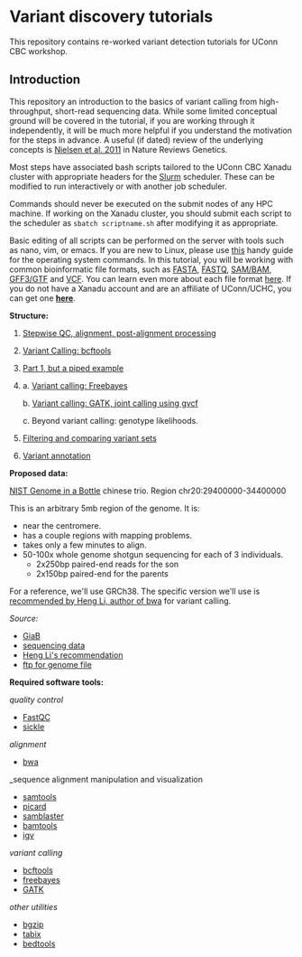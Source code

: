 # Variant discovery tutorials

This repository contains re-worked variant detection tutorials for UConn CBC workshop. 

## Introduction

This repository an introduction to the basics of variant calling from high-throughput, short-read sequencing data. While some limited conceptual ground will be covered in the tutorial, if you are working through it independently, it will be much more helpful if you understand the motivation for the steps in advance. A useful (if dated) review of the underlying concepts is [Nielsen et al. 2011](https://www.nature.com/articles/nrg2986) in Nature Reviews Genetics. 

Most steps have associated bash scripts tailored to the UConn CBC Xanadu cluster with appropriate headers for the [Slurm](https://slurm.schedmd.com/documentation.html) scheduler. These can be modified to run interactively or with another job scheduler.  

Commands should never be executed on the submit nodes of any HPC machine.  If working on the Xanadu cluster, you should submit each script to the scheduler as `sbatch scriptname.sh` after modifying it as appropriate.  

Basic editing of all scripts can be performed on the server with tools such as nano, vim, or emacs.  If you are new to Linux, please use [this](https://bioinformatics.uconn.edu/unix-basics) handy guide for the operating system commands.  In this tutorial, you will be working with common bioinformatic file formats, such as [FASTA](https://en.wikipedia.org/wiki/FASTA_format), [FASTQ](https://en.wikipedia.org/wiki/FASTQ_format), [SAM/BAM](https://en.wikipedia.org/wiki/SAM_(file_format)), [GFF3/GTF](https://en.wikipedia.org/wiki/General_feature_format) and [VCF](https://en.wikipedia.org/wiki/Variant_Call_Format). You can learn even more about each file format [here](https://bioinformatics.uconn.edu/resources-and-events/tutorials/file-formats-tutorial/). If you do not have a Xanadu account and are an affiliate of UConn/UCHC, you can get one **[here](https://bioinformatics.uconn.edu/contact-us/)**.   

__Structure:__

1. [ Stepwise QC, alignment, post-alignment processing ](/Part1_qc_alignment.md)

2. [ Variant Calling: bcftools ](/Part2_bcftools.md)

3. [ Part 1, but a piped example ](Part3_pipedalignment.md)

4. 
	a. [ Variant calling: Freebayes ](Part4a_freebayes.md)

	b. [ Variant calling: GATK, joint calling using gvcf ](Part4b_gatk.md)

	c. Beyond variant calling: genotype likelihoods. 

5. [ Filtering and comparing variant sets ](Part5_filtering_comparing.md) 

6. [ Variant annotation ](Part6_annotation.md)

__Proposed data:__

[NIST Genome in a Bottle](https://www.nist.gov/programs-projects/genome-bottle) chinese trio. 
Region chr20:29400000-34400000

This is an arbitrary 5mb region of the genome. It is:
- near the centromere. 
- has a couple regions with mapping problems. 
- takes only a few minutes to align. 
- 50-100x whole genome shotgun sequencing for each of 3 individuals. 
	- 2x250bp paired-end reads for the son
	- 2x150bp paired-end for the parents

For a reference, we'll use GRCh38. The specific version we'll use is [recommended by Heng Li, author of bwa](https://lh3.github.io/2017/11/13/which-human-reference-genome-to-use) for variant calling. 

_Source:_
- [GiaB](https://www.nist.gov/programs-projects/genome-bottle)
- [sequencing data](ftp://ftp-trace.ncbi.nlm.nih.gov/giab/ftp/data/)
- [Heng Li's recommendation](https://lh3.github.io/2017/11/13/which-human-reference-genome-to-use)
- [ftp for genome file](ftp://ftp.ncbi.nlm.nih.gov/genomes/all/GCA/000/001/405/GCA_000001405.15_GRCh38/seqs_for_alignment_pipelines.ucsc_ids/GCA_000001405.15_GRCh38_no_alt_analysis_set.fna.gz)

__Required software tools:__

_quality control_  
- [ FastQC ](https://www.bioinformatics.babraham.ac.uk/projects/fastqc/)
- [ sickle ](https://github.com/najoshi/sickle)  

_alignment_  
- [ bwa ](http://bio-bwa.sourceforge.net/)

_sequence alignment manipulation and visualization  
- [ samtools ](http://www.htslib.org/doc/samtools.html)
- [ picard ](https://broadinstitute.github.io/picard/)
- [ samblaster ](https://github.com/GregoryFaust/samblaster)
- [ bamtools ](https://github.com/pezmaster31/bamtools)  
- [ igv ](https://software.broadinstitute.org/software/igv/)

_variant calling_  
- [ bcftools ](http://www.htslib.org/doc/bcftools.html)
- [ freebayes ](https://github.com/ekg/freebayes)
- [ GATK ](https://software.broadinstitute.org/gatk/)  

_other utilities_  
- [ bgzip ](http://www.htslib.org/doc/bgzip.html)
- [ tabix ](http://www.htslib.org/doc/tabix.html)
- [ bedtools ](https://bedtools.readthedocs.io/en/latest/)
